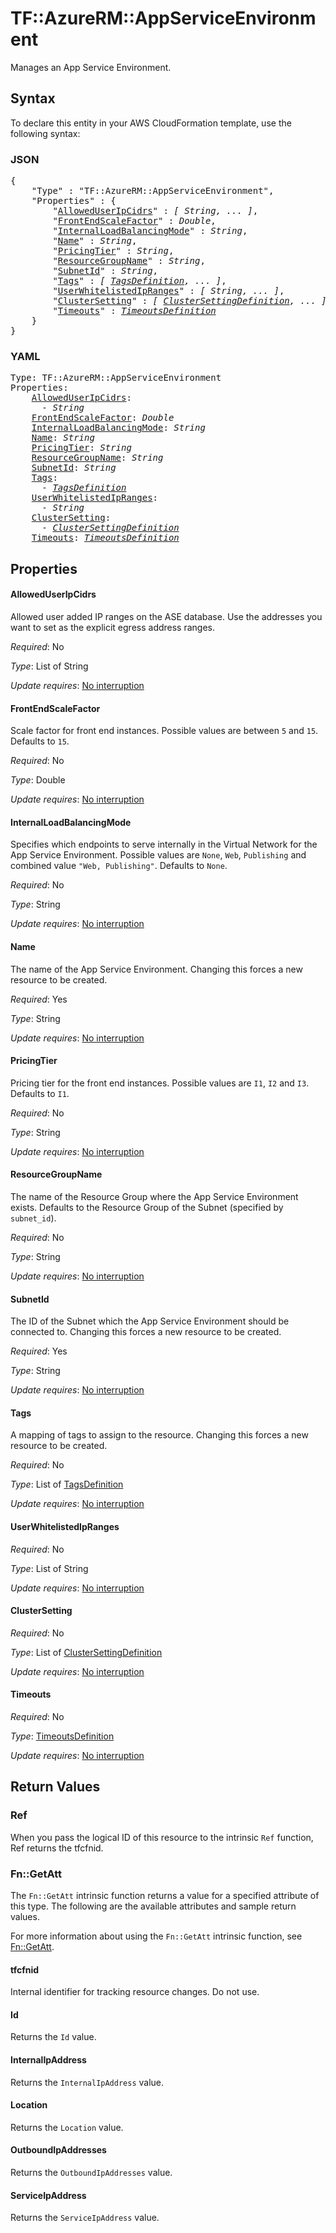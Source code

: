 # TF::AzureRM::AppServiceEnvironment

Manages an App Service Environment.

## Syntax

To declare this entity in your AWS CloudFormation template, use the following syntax:

### JSON

<pre>
{
    "Type" : "TF::AzureRM::AppServiceEnvironment",
    "Properties" : {
        "<a href="#alloweduseripcidrs" title="AllowedUserIpCidrs">AllowedUserIpCidrs</a>" : <i>[ String, ... ]</i>,
        "<a href="#frontendscalefactor" title="FrontEndScaleFactor">FrontEndScaleFactor</a>" : <i>Double</i>,
        "<a href="#internalloadbalancingmode" title="InternalLoadBalancingMode">InternalLoadBalancingMode</a>" : <i>String</i>,
        "<a href="#name" title="Name">Name</a>" : <i>String</i>,
        "<a href="#pricingtier" title="PricingTier">PricingTier</a>" : <i>String</i>,
        "<a href="#resourcegroupname" title="ResourceGroupName">ResourceGroupName</a>" : <i>String</i>,
        "<a href="#subnetid" title="SubnetId">SubnetId</a>" : <i>String</i>,
        "<a href="#tags" title="Tags">Tags</a>" : <i>[ <a href="tagsdefinition.md">TagsDefinition</a>, ... ]</i>,
        "<a href="#userwhitelistedipranges" title="UserWhitelistedIpRanges">UserWhitelistedIpRanges</a>" : <i>[ String, ... ]</i>,
        "<a href="#clustersetting" title="ClusterSetting">ClusterSetting</a>" : <i>[ <a href="clustersettingdefinition.md">ClusterSettingDefinition</a>, ... ]</i>,
        "<a href="#timeouts" title="Timeouts">Timeouts</a>" : <i><a href="timeoutsdefinition.md">TimeoutsDefinition</a></i>
    }
}
</pre>

### YAML

<pre>
Type: TF::AzureRM::AppServiceEnvironment
Properties:
    <a href="#alloweduseripcidrs" title="AllowedUserIpCidrs">AllowedUserIpCidrs</a>: <i>
      - String</i>
    <a href="#frontendscalefactor" title="FrontEndScaleFactor">FrontEndScaleFactor</a>: <i>Double</i>
    <a href="#internalloadbalancingmode" title="InternalLoadBalancingMode">InternalLoadBalancingMode</a>: <i>String</i>
    <a href="#name" title="Name">Name</a>: <i>String</i>
    <a href="#pricingtier" title="PricingTier">PricingTier</a>: <i>String</i>
    <a href="#resourcegroupname" title="ResourceGroupName">ResourceGroupName</a>: <i>String</i>
    <a href="#subnetid" title="SubnetId">SubnetId</a>: <i>String</i>
    <a href="#tags" title="Tags">Tags</a>: <i>
      - <a href="tagsdefinition.md">TagsDefinition</a></i>
    <a href="#userwhitelistedipranges" title="UserWhitelistedIpRanges">UserWhitelistedIpRanges</a>: <i>
      - String</i>
    <a href="#clustersetting" title="ClusterSetting">ClusterSetting</a>: <i>
      - <a href="clustersettingdefinition.md">ClusterSettingDefinition</a></i>
    <a href="#timeouts" title="Timeouts">Timeouts</a>: <i><a href="timeoutsdefinition.md">TimeoutsDefinition</a></i>
</pre>

## Properties

#### AllowedUserIpCidrs

Allowed user added IP ranges on the ASE database. Use the addresses you want to set as the explicit egress address ranges.

_Required_: No

_Type_: List of String

_Update requires_: [No interruption](https://docs.aws.amazon.com/AWSCloudFormation/latest/UserGuide/using-cfn-updating-stacks-update-behaviors.html#update-no-interrupt)

#### FrontEndScaleFactor

Scale factor for front end instances. Possible values are between `5` and `15`. Defaults to `15`.

_Required_: No

_Type_: Double

_Update requires_: [No interruption](https://docs.aws.amazon.com/AWSCloudFormation/latest/UserGuide/using-cfn-updating-stacks-update-behaviors.html#update-no-interrupt)

#### InternalLoadBalancingMode

Specifies which endpoints to serve internally in the Virtual Network for the App Service Environment. Possible values are `None`, `Web`, `Publishing` and combined value `"Web, Publishing"`. Defaults to `None`.

_Required_: No

_Type_: String

_Update requires_: [No interruption](https://docs.aws.amazon.com/AWSCloudFormation/latest/UserGuide/using-cfn-updating-stacks-update-behaviors.html#update-no-interrupt)

#### Name

The name of the App Service Environment. Changing this forces a new resource to be created.

_Required_: Yes

_Type_: String

_Update requires_: [No interruption](https://docs.aws.amazon.com/AWSCloudFormation/latest/UserGuide/using-cfn-updating-stacks-update-behaviors.html#update-no-interrupt)

#### PricingTier

Pricing tier for the front end instances. Possible values are `I1`, `I2` and `I3`. Defaults to `I1`.

_Required_: No

_Type_: String

_Update requires_: [No interruption](https://docs.aws.amazon.com/AWSCloudFormation/latest/UserGuide/using-cfn-updating-stacks-update-behaviors.html#update-no-interrupt)

#### ResourceGroupName

The name of the Resource Group where the App Service Environment exists. Defaults to the Resource Group of the Subnet (specified by `subnet_id`).

_Required_: No

_Type_: String

_Update requires_: [No interruption](https://docs.aws.amazon.com/AWSCloudFormation/latest/UserGuide/using-cfn-updating-stacks-update-behaviors.html#update-no-interrupt)

#### SubnetId

The ID of the Subnet which the App Service Environment should be connected to. Changing this forces a new resource to be created.

_Required_: Yes

_Type_: String

_Update requires_: [No interruption](https://docs.aws.amazon.com/AWSCloudFormation/latest/UserGuide/using-cfn-updating-stacks-update-behaviors.html#update-no-interrupt)

#### Tags

A mapping of tags to assign to the resource. Changing this forces a new resource to be created.

_Required_: No

_Type_: List of <a href="tagsdefinition.md">TagsDefinition</a>

_Update requires_: [No interruption](https://docs.aws.amazon.com/AWSCloudFormation/latest/UserGuide/using-cfn-updating-stacks-update-behaviors.html#update-no-interrupt)

#### UserWhitelistedIpRanges

_Required_: No

_Type_: List of String

_Update requires_: [No interruption](https://docs.aws.amazon.com/AWSCloudFormation/latest/UserGuide/using-cfn-updating-stacks-update-behaviors.html#update-no-interrupt)

#### ClusterSetting

_Required_: No

_Type_: List of <a href="clustersettingdefinition.md">ClusterSettingDefinition</a>

_Update requires_: [No interruption](https://docs.aws.amazon.com/AWSCloudFormation/latest/UserGuide/using-cfn-updating-stacks-update-behaviors.html#update-no-interrupt)

#### Timeouts

_Required_: No

_Type_: <a href="timeoutsdefinition.md">TimeoutsDefinition</a>

_Update requires_: [No interruption](https://docs.aws.amazon.com/AWSCloudFormation/latest/UserGuide/using-cfn-updating-stacks-update-behaviors.html#update-no-interrupt)

## Return Values

### Ref

When you pass the logical ID of this resource to the intrinsic `Ref` function, Ref returns the tfcfnid.

### Fn::GetAtt

The `Fn::GetAtt` intrinsic function returns a value for a specified attribute of this type. The following are the available attributes and sample return values.

For more information about using the `Fn::GetAtt` intrinsic function, see [Fn::GetAtt](https://docs.aws.amazon.com/AWSCloudFormation/latest/UserGuide/intrinsic-function-reference-getatt.html).

#### tfcfnid

Internal identifier for tracking resource changes. Do not use.

#### Id

Returns the <code>Id</code> value.

#### InternalIpAddress

Returns the <code>InternalIpAddress</code> value.

#### Location

Returns the <code>Location</code> value.

#### OutboundIpAddresses

Returns the <code>OutboundIpAddresses</code> value.

#### ServiceIpAddress

Returns the <code>ServiceIpAddress</code> value.


